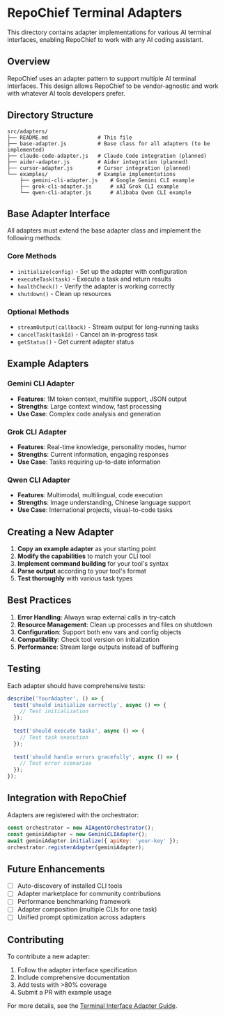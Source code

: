# RepoChief Terminal Adapters

This directory contains adapter implementations for various AI terminal interfaces, enabling RepoChief to work with any AI coding assistant.

## Overview

RepoChief uses an adapter pattern to support multiple AI terminal interfaces. This design allows RepoChief to be vendor-agnostic and work with whatever AI tools developers prefer.

## Directory Structure

```
src/adapters/
├── README.md                # This file
├── base-adapter.js          # Base class for all adapters (to be implemented)
├── claude-code-adapter.js   # Claude Code integration (planned)
├── aider-adapter.js         # Aider integration (planned)
├── cursor-adapter.js        # Cursor integration (planned)
└── examples/                # Example implementations
    ├── gemini-cli-adapter.js    # Google Gemini CLI example
    ├── grok-cli-adapter.js      # xAI Grok CLI example
    └── qwen-cli-adapter.js      # Alibaba Qwen CLI example
```

## Base Adapter Interface

All adapters must extend the base adapter class and implement the following methods:

### Core Methods
- `initialize(config)` - Set up the adapter with configuration
- `executeTask(task)` - Execute a task and return results
- `healthCheck()` - Verify the adapter is working correctly
- `shutdown()` - Clean up resources

### Optional Methods
- `streamOutput(callback)` - Stream output for long-running tasks
- `cancelTask(taskId)` - Cancel an in-progress task
- `getStatus()` - Get current adapter status

## Example Adapters

### Gemini CLI Adapter
- **Features**: 1M token context, multifile support, JSON output
- **Strengths**: Large context window, fast processing
- **Use Case**: Complex code analysis and generation

### Grok CLI Adapter
- **Features**: Real-time knowledge, personality modes, humor
- **Strengths**: Current information, engaging responses
- **Use Case**: Tasks requiring up-to-date information

### Qwen CLI Adapter
- **Features**: Multimodal, multilingual, code execution
- **Strengths**: Image understanding, Chinese language support
- **Use Case**: International projects, visual-to-code tasks

## Creating a New Adapter

1. **Copy an example adapter** as your starting point
2. **Modify the capabilities** to match your CLI tool
3. **Implement command building** for your tool's syntax
4. **Parse output** according to your tool's format
5. **Test thoroughly** with various task types

## Best Practices

1. **Error Handling**: Always wrap external calls in try-catch
2. **Resource Management**: Clean up processes and files on shutdown
3. **Configuration**: Support both env vars and config objects
4. **Compatibility**: Check tool version on initialization
5. **Performance**: Stream large outputs instead of buffering

## Testing

Each adapter should have comprehensive tests:
```javascript
describe('YourAdapter', () => {
  test('should initialize correctly', async () => {
    // Test initialization
  });
  
  test('should execute tasks', async () => {
    // Test task execution
  });
  
  test('should handle errors gracefully', async () => {
    // Test error scenarios
  });
});
```

## Integration with RepoChief

Adapters are registered with the orchestrator:
```javascript
const orchestrator = new AIAgentOrchestrator();
const geminiAdapter = new GeminiCLIAdapter();
await geminiAdapter.initialize({ apiKey: 'your-key' });
orchestrator.registerAdapter(geminiAdapter);
```

## Future Enhancements

- [ ] Auto-discovery of installed CLI tools
- [ ] Adapter marketplace for community contributions
- [ ] Performance benchmarking framework
- [ ] Adapter composition (multiple CLIs for one task)
- [ ] Unified prompt optimization across adapters

## Contributing

To contribute a new adapter:
1. Follow the adapter interface specification
2. Include comprehensive documentation
3. Add tests with >80% coverage
4. Submit a PR with example usage

For more details, see the [Terminal Interface Adapter Guide](../../docs/TERMINAL_INTERFACE_ADAPTER_GUIDE.md).